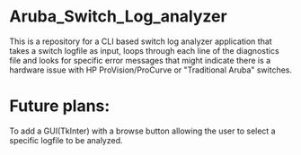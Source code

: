 # Aruba_Switch_Log_analyzer
This is a repository for a CLI based switch log analyzer application that takes a switch logfile as input, loops through each line of the diagnostics file and looks for specific error messages that might indicate there is a hardware issue with HP ProVision/ProCurve or "Traditional Aruba" switches.

# Future plans:
To add a GUI(TkInter) with a browse button allowing the user to select a specific logfile to be analyzed.
